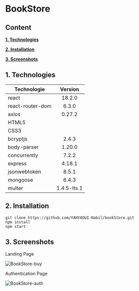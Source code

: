 # BookStore

## Content

**[1. Technologies](#heading--1)**

**[2. Installation](#heading--2)**

**[3. Screenshots](#heading--3)**

## 1. Technologies <a name="heading--1"/>

| Technologie    | Version |
| -------------- | :-----: |
| react          | 18.2.0  |
| react-router-dom |  6.3.0  |
| axios | 0.27.2 |
| HTML5    |   |
| CSS3   |   |
| bcryptjs | 2.4.3 |
| body-parser | 1.20.0 |
| concurrently | 7.2.2 |
| express | 4.18.1 |
| jsonwebtoken | 8.5.1 |
| mongoose | 6.4.3 |
| multer | 1.4.5-lts.1 |


## 2. Installation <a name="heading--2"/>

```
git clone https://github.com/YAHYAOUI-Nabil/bookStore.git
npm install
npm start
```



## 3. Screenshots <a name="heading--3"/>

Landing Page

![BookStore-buy](https://user-images.githubusercontent.com/57776529/194756947-cc3c324b-4ee3-42fb-bf03-5492afa7a9c6.png)

Authentication Page

![BookStore-auth](https://user-images.githubusercontent.com/57776529/194756954-8c2a9d3d-fe5c-4d03-ac78-d34e434f407e.png)
